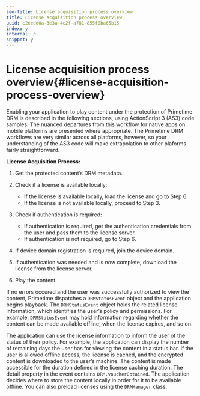 ```yaml
---
seo-title: License acquisition process overview
title: License acquisition process overview
uuid: c2eedd0a-3e3a-4c2f-a781-855f0ba65b15
index: y
internal: n
snippet: y
---
```


# License acquisition process overview{#license-acquisition-process-overview}

Enabling your application to play content under the protection of Primetime DRM is described in the following sections, using ActionScript 3 (AS3) code samples. The nuanced departures from this workflow for native apps on mobile platforms are presented where appropriate. The Primetime DRM workflows are very similar across all platforms, however, so your understanding of the AS3 code will make extrapolation to other plaforms fairly straightforward.

**License Acquisition Process:**

1. Get the protected content’s DRM metadata. 
1. Check if a license is available locally:

    * If the license is available locally, load the license and go to Step 6. 
    * If the license is not available locally, proceed to Step 3.

1. Check if authentication is required:

    * If authentication is required, get the authentication credentials from the user and pass them to the license server. 
    * If authentication is not required, go to Step 6.

1. If device domain registration is required, join the device domain. 
1. If authentication was needed and is now complete, download the license from the license server. 
1. Play the content.

If no errors occured and the user was successfully authorized to view the content, Primetime dispatches a `DRMStatusEvent` object and the application begins playback. The `DRMStatusEvent` object holds the related license information, which identifies the user’s policy and permissions. For example, `DRMStatusEvent` may hold information regarding whether the content can be made available offline, when the license expires, and so on.

The application can use the license information to inform the user of the status of their policy. For example, the application can display the number of remaining days the user has for viewing the content in a status bar. If the user is allowed offline access, the license is cached, and the encrypted content is downloaded to the user’s machine. The content is made accessible for the duration defined in the license caching duration. The detail property in the event contains `DRM.voucherObtained`. The application decides where to store the content locally in order for it to be available offline. You can also preload licenses using the `DRMManager` class. 
